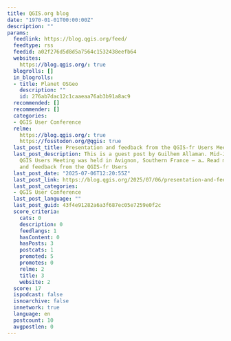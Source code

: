 ```yaml
---
title: QGIS.org blog
date: "1970-01-01T00:00:00Z"
description: ""
params:
  feedlink: https://blog.qgis.org/feed/
  feedtype: rss
  feedid: a02f276d5d8d5a7564c1532438eefb64
  websites:
    https://blog.qgis.org/: true
  blogrolls: []
  in_blogrolls:
  - title: Planet OSGeo
    description: ""
    id: 276ab7dac12c1caaeaa76ab3b91a8ac9
  recommended: []
  recommender: []
  categories:
  - QGIS User Conference
  relme:
    https://blog.qgis.org/: true
    https://fosstodon.org/@qgis: true
  last_post_title: Presentation and feedback from the QGIS-fr Users Meeting in Avignon
  last_post_description: This is a guest post by Guilhem Allaman. Mid-June, the French-speaking
    QGIS Users Meeting was held in Avignon, Southern France – a… Read more Presentation
    and feedback from the QGIS-fr Users
  last_post_date: "2025-07-06T12:20:55Z"
  last_post_link: https://blog.qgis.org/2025/07/06/presentation-and-feedback-from-the-qgis-fr-users-meeting-in-avignon/
  last_post_categories:
  - QGIS User Conference
  last_post_language: ""
  last_post_guid: 43f4e91282a6a3f687ec05e7259e0f2c
  score_criteria:
    cats: 0
    description: 0
    feedlangs: 1
    hasContent: 0
    hasPosts: 3
    postcats: 1
    promoted: 5
    promotes: 0
    relme: 2
    title: 3
    website: 2
  score: 17
  ispodcast: false
  isnoarchive: false
  innetwork: true
  language: en
  postcount: 10
  avgpostlen: 0
---
```

